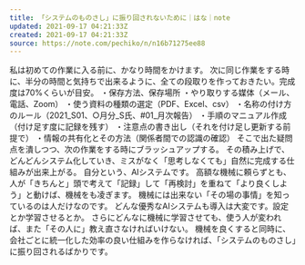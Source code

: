 ```yaml
---
title: 「システムのものさし」に振り回されないために｜はな｜note
updated: 2021-09-17 04:21:33Z
created: 2021-09-17 04:21:33Z
source: https://note.com/pechiko/n/n16b71275ee88
---
```


私は初めての作業に入る前に、かなり時間をかけます。
次に同じ作業をする時に、半分の時間と気持ちで出来るように、全ての段取りを作っておきたい。完成度は70%くらいが目安。
・保存方法、保存場所
・やり取りする媒体（メール、電話、Zoom）
・使う資料の種類の選定（PDF、Excel、csv）
・名称の付け方のルール（2021_S01、○月分_S氏、#01_月次報告）
・手順のマニュアル作成（付け足す度に記録を残す）
・注意点の書き出し（それを付け足し更新する前提で）
・情報の共有化とその方法（関係者間での認識の確認）
そこで出た疑問点を潰しつつ、次の作業をする時にブラッシュアップする。
その積み上げで、どんどんシステム化していき、ミスがなく「思考しなくても」自然に完成する仕組みが出来上がる。
自分という、AIシステムです。
高額な機械に頼らずとも、人が「きちんと」頭で考えて「記録」して「再検討」を重ねて「より良くしよう」と動けば、機械をも凌ぎます。
機械には出来ない「その場の事情」を知っているのは人だけなのです。
どんな優秀なAIシステムも導入は大変です。設定とか学習させるとか。
さらにどんなに機械に学習させても、使う人が変われば、また「その人に」教え直さなければいけない。
機械を良くすると同時に、会社ごとに統一化した効率の良い仕組みを作らなければ、「システムのものさし」に振り回されるばかりです。